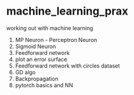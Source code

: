# machine_learning_prax

working out with machine learning

1. MP Neuron - Perceptron Neuron
2. Sigmoid Neuron
3. Feedforward network
4. plot an error surface
5. Feedforward network with circles dataset
6. GD algo
7. Backpropagation
8. pytorch basics and NN

